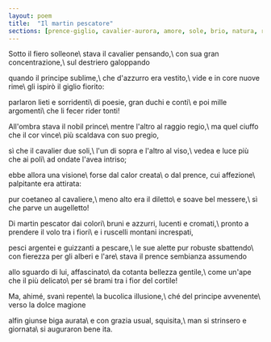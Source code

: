 ```yaml
---
layout: poem
title:  "Il martin pescatore"
sections: [prence-giglio, cavalier-aurora, amore, sole, brio, natura, rima-alternata, italiano]
---
```


Sotto il fiero solleone\\
stava il cavalier pensando,\\
con sua gran concentrazione,\\
sul destriero galoppando

quando il principe sublime,\\
che d'azzurro era vestito,\\
vide e in core nuove rime\\
gli ispirò il giglio fiorito:

parlaron lieti e sorridenti\\
di poesie, gran duchi e conti\\
e poi mille argomenti\\
che li fecer rider tonti!

All'ombra stava il nobil prince\\
mentre l'altro al raggio regio,\\
ma quel ciuffo che il cor vince\\
più scaldava con suo pregio,

sì che il cavalier due soli,\\
l'un di sopra e l'altro al viso,\\
vedea e luce più che ai poli\\
ad ondate l'avea intriso;

ebbe allora una visione\\
forse dal calor creata\\
o dal prence, cui affezione\\
palpitante era attirata:

pur coetaneo al cavaliere,\\
meno alto era il diletto\\
e soave bel messere,\\
sì che parve un augelletto!

Di martin pescator dai colori\\
bruni e azzurri, lucenti e cromati,\\
pronto a prendere il volo tra i fiori\\
e i ruscelli montani increspati,

pesci argentei e guizzanti a pescare,\\
le sue alette pur robuste sbattendo\\
con fierezza per gli alberi e l'are\\
stava il prence sembianza assumendo

allo sguardo di lui, affascinato\\
da cotanta bellezza gentile,\\
come un'ape che il più delicato\\
per sé brami tra i fior del cortile!

Ma, ahimé, svanì repente\\
la bucolica illusione,\\
ché del principe avvenente\\
verso la dolce magione

alfin giunse biga aurata\\
e con grazia usual, squisita,\\
man si strinsero e giornata\\
si auguraron bene ita.